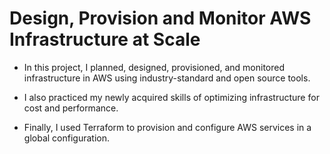 # Design, Provision and Monitor AWS Infrastructure at Scale

- In this project, I planned, designed, provisioned, and monitored infrastructure in AWS using industry-standard and open source tools.

- I also practiced my newly acquired skills of optimizing infrastructure for cost and performance.

- Finally, I used Terraform to provision and configure AWS services in a global configuration.
